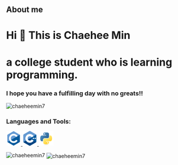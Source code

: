 ## About me 

<h1 align="left"> Hi 👋 This is Chaehee Min</h1>
<h1 align="left">a college student who is learning programming.</h2>
<h3 align="left">I hope you have a fulfilling day with no greats!!</h3>

<p align="left"> <img src="https://komarev.com/ghpvc/?username=chaeheemin7&label=Profile%20views&color=0e75b6&style=flat" alt="chaeheemin7" /> </p>

<p align="left">
</p>

<h3 align="left">Languages and Tools:</h3>
<p align="left"> <a href="https://www.cprogramming.com/" target="_blank" rel="noreferrer"> <img src="https://raw.githubusercontent.com/devicons/devicon/master/icons/c/c-original.svg" alt="c" width="40" height="40"/> </a> <a href="https://www.w3schools.com/cpp/" target="_blank" rel="noreferrer"> <img src="https://raw.githubusercontent.com/devicons/devicon/master/icons/cplusplus/cplusplus-original.svg" alt="cplusplus" width="40" height="40"/> </a> <a href="https://www.python.org" target="_blank" rel="noreferrer"> <img src="https://raw.githubusercontent.com/devicons/devicon/master/icons/python/python-original.svg" alt="python" width="40" height="40"/> </a> </p>

<p><img align="left" src="https://github-readme-stats.vercel.app/api/top-langs?username=chaeheemin7&show_icons=true&locale=en&layout=compact" alt="chaeheemin7" /></p>

<p>&nbsp;<img align="center" src="https://github-readme-stats.vercel.app/api?username=chaeheemin7&show_icons=true&locale=en" alt="chaeheemin7" /></p>
